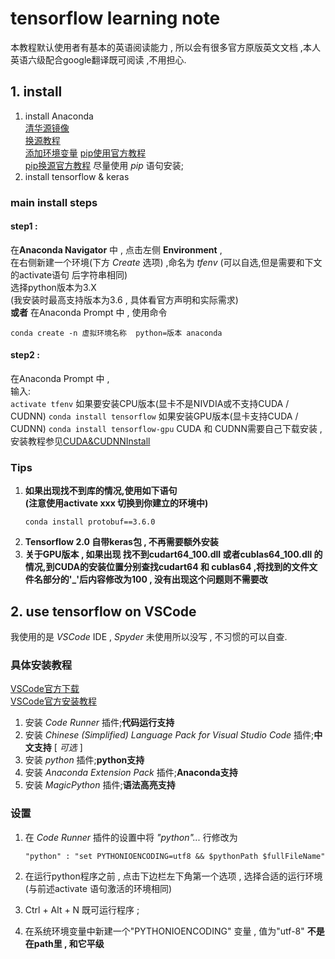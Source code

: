 # tensorflow learning note
本教程默认使用者有基本的英语阅读能力 , 所以会有很多官方原版英文文档 ,本人英语六级配合google翻译既可阅读 ,不用担心.
## 1. install

1.  install Anaconda  
    [清华源镜像](https://mirrors.tuna.tsinghua.edu.cn/anaconda/archive/)  
    [换源教程](https://mirrors.tuna.tsinghua.edu.cn/help/anaconda/)  
    [添加环境变量](EnvironmentPathSet.md)
    [pip使用官方教程](https://pip.pypa.io/en/stable/)  
    [pip换源官方教程](https://mirrors.tuna.tsinghua.edu.cn/help/pypi/)
    尽量使用 *pip* 语句安装;
2.  install tensorflow & keras  
### main install steps
#### step1 :
在**Anaconda Navigator** 中 ,
点击左侧 **Environment** ,  
在右侧新建一个环境(下方 *Create* 选项) ,命名为 *tfenv* (可以自选,但是需要和下文的activate语句 后字符串相同)  
选择python版本为3.X  
(我安装时最高支持版本为3.6 , 具体看官方声明和实际需求)  
**或者**
在Anaconda Prompt 中 ,
使用命令
```
conda create -n 虚拟环境名称  python=版本 anaconda
```
#### step2 :
在Anaconda Prompt 中 ,  
输入:  
    ```
    activate tfenv
    ```
如果要安装CPU版本(显卡不是NIVDIA或不支持CUDA / CUDNN)
    ```
    conda install tensorflow
    ```
如果安装GPU版本(显卡支持CUDA / CUDNN)
    ```
    conda install tensorflow-gpu
    ```
CUDA 和 CUDNN需要自己下载安装 , 安装教程参见[CUDA&CUDNNInstall](CUDA&CUDNNInstall.md)
### Tips
1.  **如果出现找不到库的情况,使用如下语句**  
    **(注意使用activate xxx 切换到你建立的环境中)**  
    ```
    conda install protobuf==3.6.0
    ```
2.  **Tensorflow 2.0 自带keras包 , 不再需要额外安装**  
3.  **关于GPU版本 , 如果出现 找不到cudart64_100.dll 或者cublas64_100.dll 的情况,到CUDA的安装位置分别查找cudart64 和 cublas64 ,将找到的文件文件名部分的'_'后内容修改为100 , 没有出现这个问题则不需要改**

## 2. use tensorflow on VSCode
我使用的是 *VSCode* IDE , *Spyder* 未使用所以没写 , 不习惯的可以自查.
### 具体安装教程  
[VSCode官方下载](https://code.visualstudio.com/)  
[VSCode官方安装教程](https://code.visualstudio.com/docs/supporting/faq)
1.  安装 *Code Runner* 插件;**代码运行支持**
2.  安装 *Chinese (Simplified) Language Pack for Visual Studio Code* 插件;**中文支持** [ *可选* ]
3.  安装 *python* 插件;**python支持**
4.  安装 *Anaconda Extension Pack* 插件;**Anaconda支持**
5.  安装 *MagicPython* 插件;**语法高亮支持**

### 设置
1.  在 *Code Runner* 插件的设置中将 *"python"...* 行修改为
    
        "python" : "set PYTHONIOENCODING=utf8 && $pythonPath $fullFileName"

2.  在运行python程序之前 , 点击下边栏左下角第一个选项 , 选择合适的运行环境(与前述activate 语句激活的环境相同)
3.  Ctrl + Alt + N 既可运行程序 ;
4.  在系统环境变量中新建一个"PYTHONIOENCODING" 变量 , 值为"utf-8" **不是在path里 , 和它平级**
